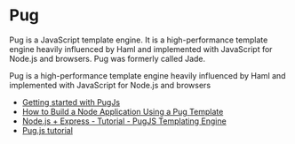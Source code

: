 # Pug

Pug is a JavaScript template engine. It is a high-performance template engine heavily influenced by Haml and implemented with JavaScript for Node.js and browsers. Pug was formerly called Jade.

Pug is a high-performance template engine heavily influenced by Haml and implemented with JavaScript for Node.js and browsers

- [Getting started with PugJs](https://pugjs.org/api/getting-started.html)
- [How to Build a Node Application Using a Pug Template](https://blog.bitsrc.io/how-to-build-a-node-application-using-a-pug-template-7319ab1bba69?gi=40b338891148)
- [Node.js + Express - Tutorial - PugJS Templating Engine](https://www.youtube.com/watch?v=DSp9ExFw3Ig)
- [Pug.js tutorial](https://zetcode.com/javascript/pugjs/)
